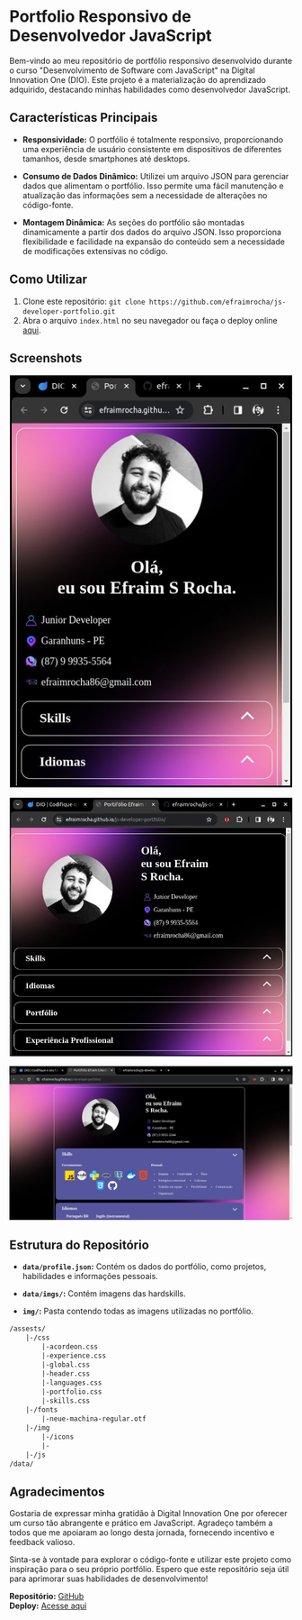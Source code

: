 # Portfolio Responsivo de Desenvolvedor JavaScript

Bem-vindo ao meu repositório de portfólio responsivo desenvolvido durante o curso "Desenvolvimento de Software com JavaScript" na Digital Innovation One (DIO). Este projeto é a materialização do aprendizado adquirido, destacando minhas habilidades como desenvolvedor JavaScript.

## Características Principais

- **Responsividade:** O portfólio é totalmente responsivo, proporcionando uma experiência de usuário consistente em dispositivos de diferentes tamanhos, desde smartphones até desktops.
  
- **Consumo de Dados Dinâmico:** Utilizei um arquivo JSON para gerenciar dados que alimentam o portfólio. Isso permite uma fácil manutenção e atualização das informações sem a necessidade de alterações no código-fonte.

- **Montagem Dinâmica:** As seções do portfólio são montadas dinamicamente a partir dos dados do arquivo JSON. Isso proporciona flexibilidade e facilidade na expansão do conteúdo sem a necessidade de modificações extensivas no código.

## Como Utilizar

1. Clone este repositório: `git clone https://github.com/efraimrocha/js-developer-portfolio.git`
2. Abra o arquivo `index.html` no seu navegador ou faça o deploy online [aqui](https://efraimrocha.github.io/js-developer-portfolio/).

## Screenshots

![Alt text](data/screen_small.jpg)

![Alt text](data/screem_medio.jpg)

![Alt text](data/full_screen.jpg)

## Estrutura do Repositório

- **`data/profile.json`:** Contém os dados do portfólio, como projetos, habilidades e informações pessoais.

- **`data/imgs/`:** Contém imagens das hardskills.
  
- **`img/`:** Pasta contendo todas as imagens utilizadas no portfólio.

```
/assests/
    |-/css
        |-acordeon.css
        |-experience.css
        |-global.css
        |-header.css
        |-languages.css
        |-portfolio.css
        |-skills.css
    |-/fonts
        |-neue-machina-regular.otf
    |-/img
        |-/icons
        |-
    |-/js
/data/

```

## Agradecimentos

Gostaria de expressar minha gratidão à Digital Innovation One por oferecer um curso tão abrangente e prático em JavaScript. Agradeço também a todos que me apoiaram ao longo desta jornada, fornecendo incentivo e feedback valioso.

Sinta-se à vontade para explorar o código-fonte e utilizar este projeto como inspiração para o seu próprio portfólio. Espero que este repositório seja útil para aprimorar suas habilidades de desenvolvimento!

**Repositório:** [GitHub](https://github.com/efraimrocha/js-developer-portfolio)  
**Deploy:** [Acesse aqui](https://efraimrocha.github.io/js-developer-portfolio/)
